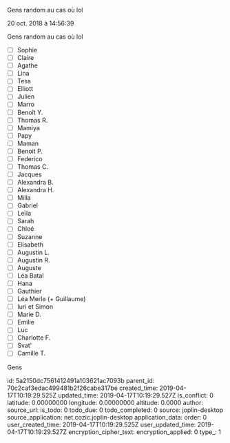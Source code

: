 Gens
random
au
cas
où
lol

20 oct. 2018 à 14:56:39

Gens random au cas où lol

-   ☐ Sophie
-   ☐ Claire
-   ☐ Agathe
-   ☐ Lina
-   ☐ Tess
-   ☐ Elliott
-   ☐ Julien
-   ☐ Marro
-   ☐ Benoît Y.
-   ☐ Thomas R.
-   ☐ Mamiya
-   ☐ Papy
-   ☐ Maman
-   ☐ Benoit P.
-   ☐ Federico
-   ☐ Thomas C.
-   ☐ Jacques
-   ☐ Alexandra B.
-   ☐ Alexandra H.
-   ☐ Milla
-   ☐ Gabriel
-   ☐ Leïla
-   ☐ Sarah
-   ☐ Chloé
-   ☐ Suzanne
-   ☐ Elisabeth
-   ☐ Augustin L.
-   ☐ Augustin R.
-   ☐ Auguste
-   ☐ Léa Batal
-   ☐ Hana
-   ☐ Gauthier
-   ☐ Léa Merle (+ Guillaume)
-   ☐ Iuri et Simon
-   ☐ Marie D.
-   ☐ Emilie
-   ☐ Luc
-   ☐ Charlotte F.
-   ☐ Svat\'
-   ☐ Camille T.

Gens


id: 5a2150dc7561412491a103621ac7093b
parent_id: 70c2caf3edac499481b2f26cabe317be
created_time: 2019-04-17T10:19:29.525Z
updated_time: 2019-04-17T10:19:29.527Z
is_conflict: 0
latitude: 0.00000000
longitude: 0.00000000
altitude: 0.0000
author: 
source_url: 
is_todo: 0
todo_due: 0
todo_completed: 0
source: joplin-desktop
source_application: net.cozic.joplin-desktop
application_data: 
order: 0
user_created_time: 2019-04-17T10:19:29.525Z
user_updated_time: 2019-04-17T10:19:29.527Z
encryption_cipher_text: 
encryption_applied: 0
type_: 1
